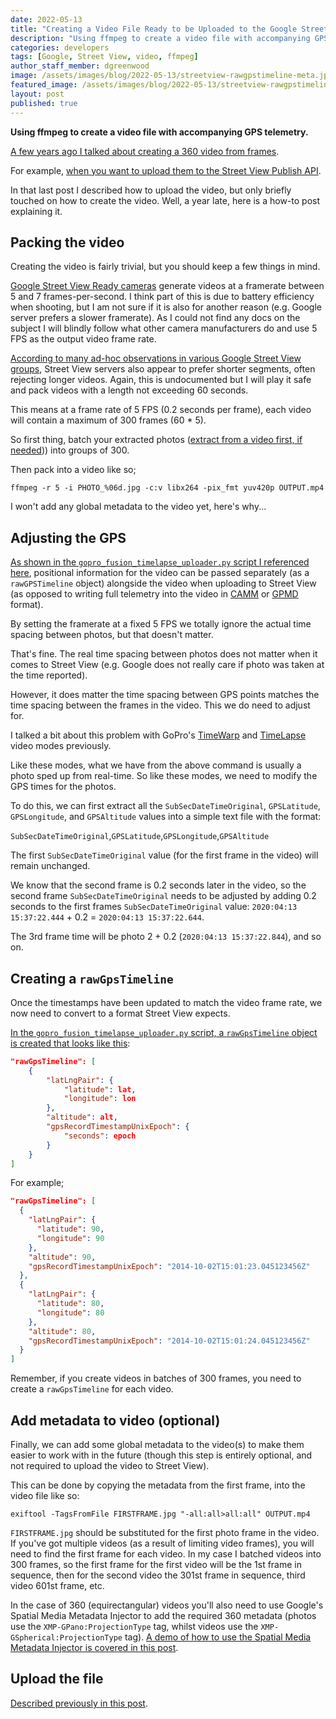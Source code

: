 ```yaml
---
date: 2022-05-13
title: "Creating a Video File Ready to be Uploaded to the Google Street View API"
description: "Using ffmpeg to create a video file with accompanying GPS telemetry."
categories: developers
tags: [Google, Street View, video, ffmpeg]
author_staff_member: dgreenwood
image: /assets/images/blog/2022-05-13/streetview-rawgpstimeline-meta.jpg
featured_image: /assets/images/blog/2022-05-13/streetview-rawgpstimeline-sm.jpg
layout: post
published: true
---
```


**Using ffmpeg to create a video file with accompanying GPS telemetry.**

[A few years ago I talked about creating a 360 video from frames](/blog/2021/turn-360-photos-into-360-video).

For example, [when you want to upload them to the Street View Publish API](/blog/2021/upload-video-street-view-publish-api).

In that last post I described how to upload the video, but only briefly touched on how to create the video. Well, a year late, here is a how-to post explaining it.

## Packing the video

Creating the video is fairly trivial, but you should keep a few things in mind.

[Google Street View Ready cameras](https://www.google.com/streetview/contacts-tools/) generate videos at a framerate between 5 and 7 frames-per-second. I think part of this is due to battery efficiency when shooting, but I am not sure if it is also for another reason (e.g. Google server prefers a slower framerate). As I could not find any docs on the subject I will blindly follow what other camera manufacturers do and use 5 FPS as the output video frame rate.

[According to many ad-hoc observations in various Google Street View groups](https://www.facebook.com/groups/366117726774216), Street View servers also appear to prefer shorter segments, often rejecting longer videos. Again, this is undocumented but I will play it safe and pack videos with a length not exceeding 60 seconds. 

This means at a frame rate of 5 FPS (0.2 seconds per frame), each video will contain a maximum of 300 frames (60 * 5).

So first thing, batch your extracted photos ([extract from a video first, if needed](/blog/2021/turn-360-video-into-timelapse-images-part-1))) into groups of 300.

Then pack into a video like so;

```shell
ffmpeg -r 5 -i PHOTO_%06d.jpg -c:v libx264 -pix_fmt yuv420p OUTPUT.mp4
```

I won't add any global metadata to the video yet, here's why...

## Adjusting the GPS

[As shown in the `gopro_fusion_timelapse_uploader.py` script I referenced here](/blog/2021/upload-video-street-view-publish-api),  positional information for the video can be passed separately (as a `rawGPSTimeline` object) alongside the video when uploading to Street View (as opposed to writing full telemetry into the video in [CAMM](https://developers.google.com/streetview/publish/camm-spec) or [GPMD](https://github.com/gopro/gpmf-parser) format).

By setting the framerate at a fixed 5 FPS we totally ignore the actual time spacing between photos, but that doesn't matter.

That's fine. The real time spacing between photos does not matter when it comes to Street View (e.g. Google does not really care if photo was taken at the time reported).

However, it does matter the time spacing between GPS points matches the time spacing between the frames in the video. This we do need to adjust for.

I talked a bit about this problem with GoPro's [TimeWarp](/blog/2022/turn-gopro-timewarp-video-into-timelapse-images) and [TimeLapse](/blog/2022/turn-gopro-timelapse-video-into-timelapse-images) video modes previously.

Like these modes, what we have from the above command is usually a photo sped up from real-time. So like these modes, we need to modify the GPS times for the photos.

To do this, we can first extract all the `SubSecDateTimeOriginal`, `GPSLatitude`, `GPSLongitude`, and `GPSAltitude` values into a simple text file with the format:

`SubSecDateTimeOriginal`,`GPSLatitude`,`GPSLongitude`,`GPSAltitude`

The first `SubSecDateTimeOriginal` value (for the first frame in the video) will remain unchanged.

We know that the second frame is 0.2 seconds later in the video, so the second frame `SubSecDateTimeOriginal` needs to be adjusted by adding 0.2 seconds to the first frames `SubSecDateTimeOriginal` value: `2020:04:13 15:37:22.444` + 0.2 = `2020:04:13 15:37:22.644`. 

The 3rd frame time will be photo 2 + 0.2 (`2020:04:13 15:37:22.844`), and so on.

## Creating a `rawGpsTimeline`

Once the timestamps have been updated to match the video frame rate, we now need to convert to a format Street View expects.

[In the `gopro_fusion_timelapse_uploader.py` script, a `rawGpsTimeline` object is created that looks like this](https://github.com/smarquardt/samples-for-svpub/blob/master/video_upload/gopro_fusion_timelapse_uploader.py#L309):


```json
"rawGpsTimeline": [
	{
		"latLngPair": {	
			"latitude": lat,
			"longitude": lon
		},
		"altitude": alt,
		"gpsRecordTimestampUnixEpoch": {
			"seconds": epoch
		}
	}
]
```

For example;

```json
"rawGpsTimeline": [
  {
    "latLngPair": {
      "latitude": 90,
      "longitude": 90
    },
    "altitude": 90,
    "gpsRecordTimestampUnixEpoch": "2014-10-02T15:01:23.045123456Z"
  },
  {
    "latLngPair": {
      "latitude": 80,
      "longitude": 80
    },
    "altitude": 80,
    "gpsRecordTimestampUnixEpoch": "2014-10-02T15:01:24.045123456Z"
  }
]
```

Remember, if you create videos in batches of 300 frames, you need to create a `rawGpsTimeline` for each video.

## Add metadata to video (optional)

Finally, we can add some global metadata to the video(s) to make them easier to work with in the future (though this step is entirely optional, and not required to upload the video to Street View).

This can be done by copying the metadata from the first frame, into the video file like so:

```shell
exiftool -TagsFromFile FIRSTFRAME.jpg "-all:all>all:all" OUTPUT.mp4
```

`FIRSTFRAME.jpg` should be substituted for the first photo frame in the video. If you've got multiple videos (as a result of limiting video frames), you will need to find the first frame for each video. In my case I batched videos into 300 frames, so the first frame for the first video will be the 1st frame in sequence, then for the second video the 301st frame in sequence, third video 601st frame, etc.

In the case of 360 (equirectangular) videos you'll also need to use Google's Spatial Media Metadata Injector to add the required 360 metadata (photos use the `XMP-GPano:ProjectionType` tag, whilst videos use the `XMP-GSpherical:ProjectionType` tag). [A demo of how to use the Spatial Media Metadata Injector is covered in this post](/blog/2021/introduction-to-xmp-namespaces).

## Upload the file

[Described previously in this post](/blog/2021/upload-video-street-view-publish-api).